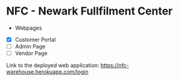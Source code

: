 # NFC - Newark Fullfilment Center

- Webpages
- [x] Customer Portal
- [ ] Admin Page
- [ ] Vendor Page

Link to the deployed web application: https://nfc-warehouse.herokuapp.com/login
